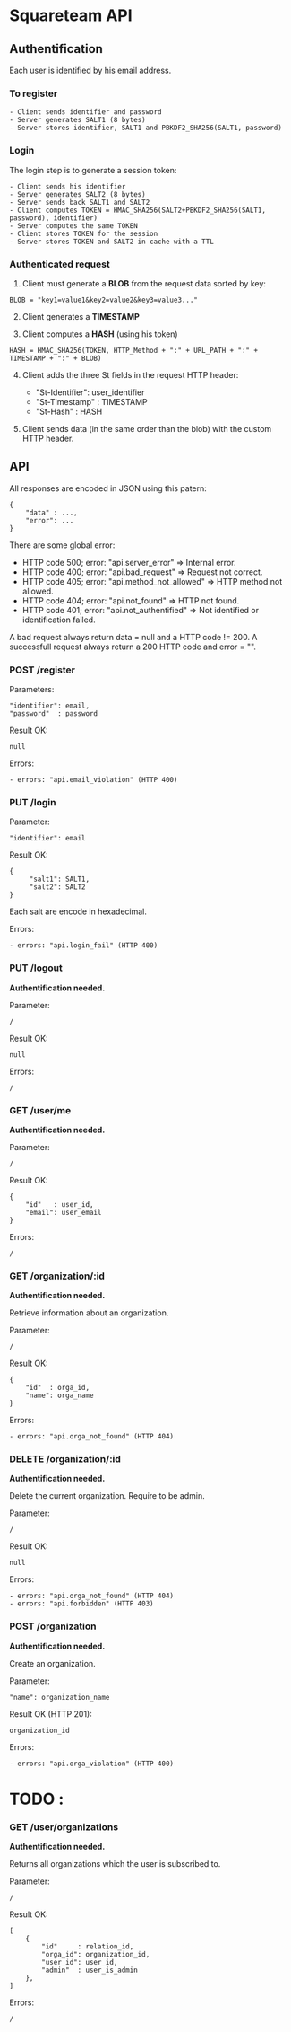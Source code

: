 # Squareteam API

## Authentification


Each user is identified by his email address.

### To register

    - Client sends identifier and password
    - Server generates SALT1 (8 bytes)
    - Server stores identifier, SALT1 and PBKDF2_SHA256(SALT1, password)

### Login

The login step is to generate a session token:

    - Client sends his identifier
    - Server generates SALT2 (8 bytes)
    - Server sends back SALT1 and SALT2
    - Client computes TOKEN = HMAC_SHA256(SALT2+PBKDF2_SHA256(SALT1, password), identifier)
    - Server computes the same TOKEN
    - Client stores TOKEN for the session
    - Server stores TOKEN and SALT2 in cache with a TTL

### Authenticated request

1. Client must generate a __BLOB__ from the request data sorted by key:
```
BLOB = "key1=value1&key2=value2&key3=value3..."
```

2. Client generates a __TIMESTAMP__

3. Client computes a __HASH__ (using his token)
```
HASH = HMAC_SHA256(TOKEN, HTTP_Method + ":" + URL_PATH + ":" + TIMESTAMP + ":" + BLOB)
```

4. Client adds the three St fields in the request HTTP header:
    - "St-Identifier": user_identifier
    - "St-Timestamp" : TIMESTAMP
    - "St-Hash"      : HASH

5. Client sends data (in the same order than the blob) with the custom HTTP header.

## API

All responses are encoded in JSON using this patern:

    {
        "data" : ...,
        "error": ...
    }


There are some global error:

- HTTP code 500; error: "api.server_error" => Internal error.
- HTTP code 400; error: "api.bad_request" => Request not correct.
- HTTP code 405; error: "api.method_not_allowed" => HTTP method not allowed.
- HTTP code 404; error: "api.not_found" => HTTP not found.
- HTTP code 401; error: "api.not_authentified" => Not identified or identification failed.


A bad request always return data = null and a HTTP code != 200.
A successfull request always return a 200 HTTP code and error = "".


### POST /register

Parameters:

    "identifier": email,
    "password"  : password

Result OK:

    null

Errors:

    - errors: "api.email_violation" (HTTP 400)

### PUT /login

Parameter:

    "identifier": email

Result OK:

    {
         "salt1": SALT1,
         "salt2": SALT2
    }

Each salt are encode in hexadecimal.


Errors:

    - errors: "api.login_fail" (HTTP 400)

### PUT /logout

**Authentification needed.**

Parameter:

    /

Result OK:

    null

Errors:

    /

### GET /user/me

**Authentification needed.**

Parameter:

    /

Result OK:

    {
        "id"   : user_id,
        "email": user_email
    }

Errors:

    /

### GET /organization/:id

**Authentification needed.**

Retrieve information about an organization.

Parameter:

    /

Result OK:

    {
        "id"  : orga_id,
        "name": orga_name
    }

Errors:

    - errors: "api.orga_not_found" (HTTP 404)

### DELETE /organization/:id

**Authentification needed.**

Delete the current organization. Require to be admin.

Parameter:

    /

Result OK:

    null

Errors:

    - errors: "api.orga_not_found" (HTTP 404)
    - errors: "api.forbidden" (HTTP 403)

### POST /organization

**Authentification needed.**

Create an organization.

Parameter:

    "name": organization_name

Result OK (HTTP 201):

    organization_id

Errors:

    - errors: "api.orga_violation" (HTTP 400)

# TODO :

### GET /user/organizations

**Authentification needed.**

Returns all organizations which the user is subscribed to.

Parameter:

    /

Result OK:

    [
        {
            "id"     : relation_id,
            "orga_id": organization_id,
            "user_id": user_id,
            "admin"  : user_is_admin
        },
    ]

Errors:

    /
